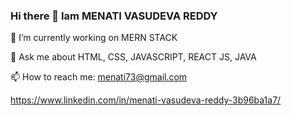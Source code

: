 ### Hi there 👋 Iam MENATI VASUDEVA REDDY
 🔭 I’m currently working on MERN STACK
 
 💬 Ask me about HTML, CSS, JAVASCRIPT, REACT JS, JAVA
 
 📫 How to reach me: menati73@gmail.com 
 
 https://www.linkedin.com/in/menati-vasudeva-reddy-3b96ba1a7/
 
 
 
 
<!--
**MenatiVasudevaReddy/MenatiVasudevaReddy** is a ✨ _special_ ✨ repository because its `README.md` (this file) appears on your GitHub profile.

Here are some ideas to get you started:

- 🌱 I’m currently learning ...
- 👯 I’m looking to collaborate on ...
- 🤔 I’m looking for help with ...
- 😄 Pronouns: ...
- ⚡ Fun fact: ...
-->
